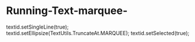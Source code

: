 # Running-Text-marquee-

textid.setSingleLine(true);
textid.setEllipsize(TextUtils.TruncateAt.MARQUEE);
textid.setSelected(true);
